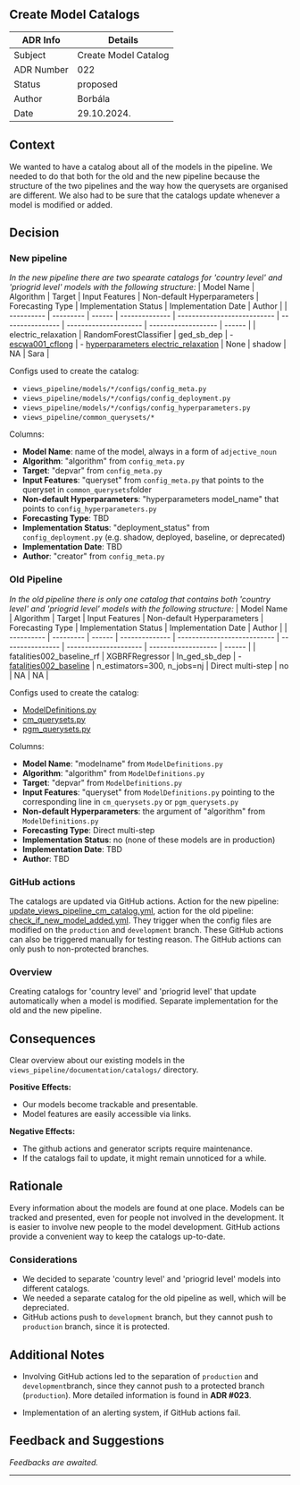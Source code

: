 

## Create Model Catalogs


| ADR Info            | Details           |
|---------------------|-------------------|
| Subject             | Create Model Catalog  |
| ADR Number          | 022  |
| Status              | proposed   |
| Author              | Borbála   |
| Date                | 29.10.2024.     |

## Context
We wanted to have a catalog about all of the models in the pipeline. We needed to do that both for the old and the new pipeline because the structure of the two pipelines and the way how the querysets are organised are different. We also had to be sure that the catalogs update whenever a model is modified or added.

## Decision
### New pipeline
*In the new pipeline there are two spearate catalogs for 'country level' and 'priogrid level' models with the following structure:*
| Model Name | Algorithm | Target | Input Features | Non-default Hyperparameters | Forecasting Type | Implementation Status | Implementation Date | Author |
| ---------- | --------- | ------ | -------------- | --------------------------- | ---------------- | --------------------- | ------------------- | ------ |
| electric_relaxation | RandomForestClassifier | ged_sb_dep | - [escwa001_cflong](https://github.com/prio-data/views_pipeline/blob/main/common_querysets/queryset_electric_relaxation.py) | - [hyperparameters electric_relaxation](https://github.com/prio-data/views_pipeline/blob/main/models/electric_relaxation/configs/config_hyperparameters.py) | None | shadow | NA | Sara |

Configs used to create the catalog:
- `views_pipeline/models/*/configs/config_meta.py`
- `views_pipeline/models/*/configs/config_deployment.py`
- `views_pipeline/models/*/configs/config_hyperparameters.py`
- `views_pipeline/common_querysets/*`

Columns:
- **Model Name**: name of the model, always in a form of `adjective_noun`
- **Algorithm**: "algorithm" from `config_meta.py`
- **Target**: "depvar" from `config_meta.py`
- **Input Features**: "queryset" from `config_meta.py` that points to the queryset in `common_querysets`folder
- **Non-default Hyperparameters**: "hyperparameters model_name" that points to `config_hyperparameters.py`
- **Forecasting Type**: TBD
- **Implementation Status**: "deployment_status" from `config_deployment.py` (e.g. shadow, deployed, baseline, or deprecated)
- **Implementation Date**: TBD
- **Author**: "creator" from `config_meta.py`

### Old Pipeline
*In the old pipeline there is only one catalog that contains both  'country level' and 'priogrid level' models with the following structure:*
| Model Name | Algorithm | Target | Input Features | Non-default Hyperparameters | Forecasting Type | Implementation Status | Implementation Date | Author |
| ---------- | --------- | ------ | -------------- | --------------------------- | ---------------- | --------------------- | ------------------- | ------ |
| fatalities002_baseline_rf | XGBRFRegressor | ln_ged_sb_dep | - [fatalities002_baseline](https://github.com/prio-data/viewsforecasting/blob/main/Tools/cm_querysets.py#L16) | n_estimators=300, n_jobs=nj | Direct multi-step | no | NA | NA |

Configs used to create the catalog:
- [ModelDefinitions.py](https://github.com/prio-data/viewsforecasting/blob/main/SystemUpdates/ModelDefinitions.py)
- [cm_querysets.py](https://github.com/prio-data/viewsforecasting/blob/main/Tools/cm_querysets.py)
- [pgm_querysets.py](https://github.com/prio-data/viewsforecasting/blob/main/Tools/pgm_querysets.py)

Columns:
- **Model Name**: "modelname" from `ModelDefinitions.py`
- **Algorithm**: "algorithm" from `ModelDefinitions.py`
- **Target**: "depvar" from `ModelDefinitions.py`
- **Input Features**: "queryset" from `ModelDefinitions.py` pointing to the corresponding line in `cm_querysets.py` or `pgm_querysets.py`
- **Non-default Hyperparameters**: the argument of "algorithm" from `ModelDefinitions.py`
- **Forecasting Type**: Direct multi-step
- **Implementation Status**: no (none of these models are in production)
- **Implementation Date**: TBD
- **Author**: TBD

### GitHub actions
The catalogs are updated via GitHub actions. Action for the new pipeline: [update_views_pipeline_cm_catalog.yml](https://github.com/prio-data/viewsforecasting/blob/github_workflows/.github/workflows/update_views_pipeline_cm_catalog.yml), action for the old pipeline: [check_if_new_model_added.yml](https://github.com/prio-data/views_pipeline/blob/production/.github/workflows/check_if_new_model_added.yml). They trigger when the config files are modified on the `production` and `development` branch. These GitHub actions can also be triggered manually for testing reason. The GitHub actions can only push to non-protected branches.


### Overview
Creating catalogs for 'country level' and 'priogrid level' that update automatically when a model is modified. Separate implementation for the old and the new pipeline.


## Consequences
Clear overview about our existing models in the `views_pipeline/documentation/catalogs/` directory.

**Positive Effects:**
- Our models become trackable and presentable.
- Model features are easily accessible via links. 

**Negative Effects:**
- The github actions and generator scripts require maintenance.
- If the catalogs fail to update, it might remain unnoticed for a while.

## Rationale
Every information about the models are found at one place. Models can be tracked and presented, even for people not involved in the development. It is easier to involve new people to the model development. GitHub actions provide a convenient way to keep the catalogs up-to-date.


### Considerations
- We decided to separate 'country level' and 'priogrid level' models into different catalogs. 
- We needed a separate catalog for the old pipeline as well, which will be depreciated. 
- GitHub actions push to `development` branch, but they cannot push to `production` branch, since it is protected.



## Additional Notes
- Involving GitHub actions led to the separation of `production` and `development`branch, since they cannot push to a protected branch (`production`). More detailed information is found in **ADR #023**.

- Implementation of an alerting system, if GitHub actions fail.

## Feedback and Suggestions
*Feedbacks are awaited.*

---
